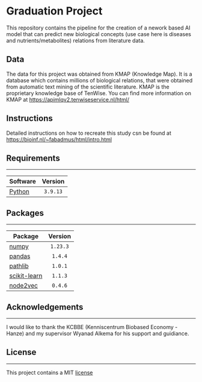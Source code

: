 # Graduation Project
This repository contains the pipeline for the creation of a nework based AI model that can predict new biological concepts (use case here is diseases and nutrients/metabolites) relations from literature data.


## Data
The data for this project was obtained from KMAP (Knowledge Map). It is a database which contains millions of biological relations, 
that were obtained from automatic text mining of the scientific literature. 
KMAP is the proprietary knowledge base of TenWise. You can find more information on KMAP at https://apimlqv2.tenwiseservice.nl/html/

## Instructions
Detailed instructions on how to recreate this study csn be found at https://bioinf.nl/~fabadmus/html/intro.html

## Requirements
* * *
| Software                          | Version  |
| --------------------------------- | :------: |
| [Python](https://www.python.org/) | `3.9.13`  |  


## Packages
* * *
| Package                                              | Version  |
| ---------------------------------------------------- | :------: |
| [numpy](https://numpy.org/)                          | `1.23.3` |
| [pandas](https://pandas.pydata.org/)                 | `1.4.4`  |
| [pathlib](https://pathlib.readthedocs.io/en/pep428/) | `1.0.1`  |
| [scikit-learn](https://scikit-learn.org/stable/)     | `1.1.3`  |
| [node2vec](https://pypi.org/project/node2vec/)       | `0.4.6`  |




## Acknowledgements
* * *
I would like to thank the KCBBE (Kenniscentrum Biobased Economy - Hanze) and my supervisor Wyanad Alkema for his support and guidiance.

## License
* * * 
This project contains a MIT [license](./LICENSE.md)

